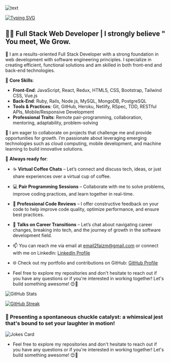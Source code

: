 ![text](https://github.com/the-faizmohammad/the-faizmohammad/assets/134736318/1eec2f6d-db27-4ce9-98dc-993524db4bd3)

[![Typing SVG](https://readme-typing-svg.demolab.com/?lines=I+'m+curious+to+learn;passion+to+create)](https://git.io/typing-svg)

## 👨‍💻 Full Stack Web Developer | I strongly believe " You meet, We Grow.

🌱 I am a results-oriented Full Stack Developer with a strong foundation in web development with software engineering principles. I specialize in creating efficient, functional solutions and am skilled in both front-end and back-end technologies.

💼 **Core Skills**:
- **Front-End**: JavaScript, React, Redux, HTML5, CSS, Bootstrap, Tailwind CSS, Vue.js
- **Back-End**: Ruby, Rails, Node.js, MySQL, MongoDB, PostgreSQL
- **Tools & Practices**: Git, GitHub, Heroku, Netlify, RSpec, TDD, RESTful APIs, Mobile/Responsive Development
- **Professional Traits**: Remote pair-programming, collaboration, mentoring, adaptability, problem-solving

💞 I am eager to collaborate on projects that challenge me and provide opportunities for growth. I’m passionate about leveraging emerging technologies such as cloud computing, mobile development, and machine learning to build innovative solutions.

🚀 **Always ready for**:
- ☕ **Virtual Coffee Chats** – Let’s connect and discuss tech, ideas, or just share experiences over a virtual cup of coffee.
- 💻 **Pair Programming Sessions** – Collaborate with me to solve problems, improve coding practices, and learn together in real-time.
- 📝 **Professional Code Reviews** – I offer constructive feedback on your code to help improve code quality, optimize performance, and ensure best practices.
- 💬 **Talks on Career Transitions** – Let’s chat about navigating career changes, breaking into tech, and the journey of growth in the software development field.

- 📫 You can reach me via email at [email2faizm@gmail.com](mailto:email2faizm@gmail.com) or connect with me on LinkedIn: [LinkedIn Profile](https://www.linkedin.com/in/faiz-mohammad-967354142/)
- 🌐 Check out my portfolio and contributions on GitHub: [GitHub Profile](https://github.com/the-faizmohammad)
- Feel free to explore my repositories and don't hesitate to reach out if you have any questions or if you're interested in working together! Let's build something awesome! 😊🚀

![GitHub Stats](https://github-readme-stats.vercel.app/api?username=the-faizmohammad&show_icons=true&theme=theme_name) 

[![GitHub Streak](https://github-readme-streak-stats.herokuapp.com?user=the-faizmohammad&theme=blueberry&date_format=M%20j%5B%2C%20Y%5D)](https://git.io/streak-stats)

### 🎉 Presenting a spontaneous chuckle catalyst: a whimsical jest that's bound to set your laughter in motion!
![Jokes Card](https://readme-jokes.vercel.app/api) 
- Feel free to explore my repositories and don't hesitate to reach out if you have any questions or if you're interested in working together! Let's build something awesome! 😊🚀

